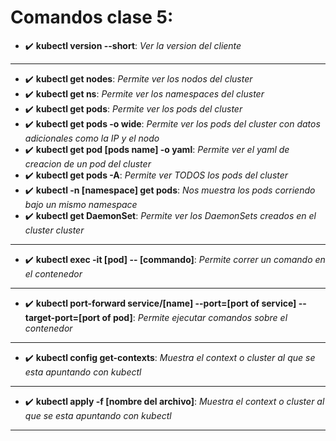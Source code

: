 # Comandos clase 5:


- :heavy_check_mark: **kubectl version --short**: *Ver la version del cliente*
---
- :heavy_check_mark: **kubectl get nodes**: *Permite ver los nodos del cluster*
- :heavy_check_mark: **kubectl get ns**: *Permite ver los namespaces del cluster*
- :heavy_check_mark: **kubectl get pods**: *Permite ver los pods del cluster*
- :heavy_check_mark: **kubectl get pods -o wide**: *Permite ver los pods del cluster con datos adicionales como la IP y el nodo*
- :heavy_check_mark: **kubectl get pod [pods name] -o yaml**: *Permite ver el yaml de creacion de un pod del cluster*
- :heavy_check_mark: **kubectl get pods -A**: *Permite ver TODOS los pods del cluster*
- :heavy_check_mark: **kubectl -n [namespace] get pods**: *Nos muestra los pods corriendo bajo un mismo namespace*
- :heavy_check_mark: **kubectl get DaemonSet**: *Permite ver los DaemonSets creados en el cluster cluster*
---
- :heavy_check_mark: **kubectl exec -it [pod] -- [commando]**: *Permite correr un comando en el contenedor*
---
- :heavy_check_mark: **kubectl port-forward service/[name] --port=[port of service] --target-port=[port of pod]**: *Permite ejecutar comandos sobre el contenedor*
---
- :heavy_check_mark: **kubectl config get-contexts**: *Muestra el context o cluster al que se esta apuntando con kubectl*
--- 
- :heavy_check_mark: **kubectl apply -f [nombre del archivo]**: *Muestra el context o cluster al que se esta apuntando con kubectl*
---
